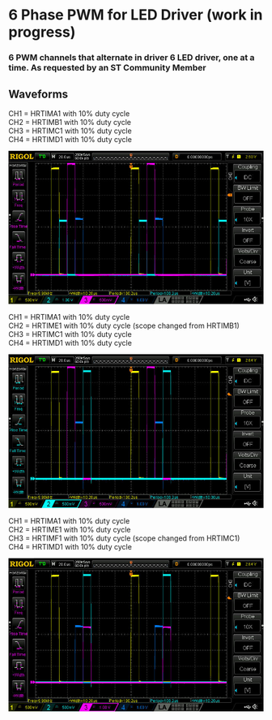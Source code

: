# 6 Phase PWM for LED Driver (work in progress)

### 6 PWM channels that alternate in driver 6 LED driver, one at a time. As requested by an ST Community Member
[](https://community.st.com/s/question/0D53W00000iD4g9SAC/how-to-generate-6-phase-shifted-60-degrees-between-each-pwm-signals-on-stm32-nucleof334r8-stm32f334r8t6-or-other-)


## Waveforms

CH1 = HRTIMA1 with 10% duty cycle  
CH2 = HRTIMB1 with 10% duty cycle  
CH3 = HRTIMC1 with 10% duty cycle  
CH4 = HRTIMD1 with 10% duty cycle  

![](https://github.com/VictorTagayun/HRTIM_6phase-PWM/blob/main/NUCLEO-G474RE_6phase-PWM/waveformcapture/DS1Z_QuickPrint151.jpg)

CH1 = HRTIMA1 with 10% duty cycle  
CH2 = HRTIME1 with 10% duty cycle (scope changed from HRTIMB1)  
CH3 = HRTIMC1 with 10% duty cycle  
CH4 = HRTIMD1 with 10% duty cycle  

![](https://github.com/VictorTagayun/HRTIM_6phase-PWM/blob/main/NUCLEO-G474RE_6phase-PWM/waveformcapture/DS1Z_QuickPrint152.jpg)

CH1 = HRTIMA1 with 10% duty cycle  
CH2 = HRTIME1 with 10% duty cycle   
CH3 = HRTIMF1 with 10% duty cycle  (scope changed from HRTIMC1)  
CH4 = HRTIMD1 with 10% duty cycle  

![](https://github.com/VictorTagayun/HRTIM_6phase-PWM/blob/main/NUCLEO-G474RE_6phase-PWM/waveformcapture/DS1Z_QuickPrint153.jpg)